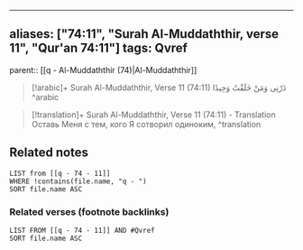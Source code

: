 
---
aliases: ["74:11", "Surah Al-Muddaththir, verse 11", "Qur'an 74:11"]
tags: Qvref
---

parent:: [[q - Al-Muddaththir (74)|Al-Muddaththir]]

> [!arabic]+ Surah Al-Muddaththir, Verse 11 (74:11)
> <span class="quran-arabic">ذَرْنِى وَمَنْ خَلَقْتُ وَحِيدًا</span>
^arabic

> [!translation]+ Surah Al-Muddaththir, Verse 11 (74:11) - Translation
> Оставь Меня с тем, кого Я сотворил одиноким,
^translation



## Related notes
```dataview
LIST from [[q - 74 - 11]]
WHERE !contains(file.name, "q - ")
SORT file.name ASC
```

### Related verses (footnote backlinks)
```dataview
LIST FROM [[q - 74 - 11]] AND #Qvref
SORT file.name ASC
```

